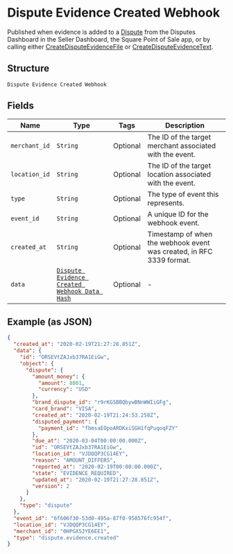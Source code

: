 
# Dispute Evidence Created Webhook

Published when evidence is added to a [Dispute](../../doc/models/dispute.md)
from the Disputes Dashboard in the Seller Dashboard, the Square Point of Sale app,
or by calling either [CreateDisputeEvidenceFile](../../doc/api/disputes.md#create-dispute-evidence-file) or [CreateDisputeEvidenceText](../../doc/api/disputes.md#create-dispute-evidence-text).

## Structure

`Dispute Evidence Created Webhook`

## Fields

| Name | Type | Tags | Description |
|  --- | --- | --- | --- |
| `merchant_id` | `String` | Optional | The ID of the target merchant associated with the event. |
| `location_id` | `String` | Optional | The ID of the target location associated with the event. |
| `type` | `String` | Optional | The type of event this represents. |
| `event_id` | `String` | Optional | A unique ID for the webhook event. |
| `created_at` | `String` | Optional | Timestamp of when the webhook event was created, in RFC 3339 format. |
| `data` | [`Dispute Evidence Created Webhook Data Hash`](../../doc/models/dispute-evidence-created-webhook-data.md) | Optional | - |

## Example (as JSON)

```json
{
  "created_at": "2020-02-19T21:27:28.851Z",
  "data": {
    "id": "ORSEVtZAJxb37RA1EiGw",
    "object": {
      "dispute": {
        "amount_money": {
          "amount": 8801,
          "currency": "USD"
        },
        "brand_dispute_id": "r9rKGSBBQbywBNnWWIiGFg",
        "card_brand": "VISA",
        "created_at": "2020-02-19T21:24:53.258Z",
        "disputed_payment": {
          "payment_id": "fbmsaEOpoARDKxiSGH1fqPuqoqFZY"
        },
        "due_at": "2020-03-04T00:00:00.000Z",
        "id": "ORSEVtZAJxb37RA1EiGw",
        "location_id": "VJDQQP3CG14EY",
        "reason": "AMOUNT_DIFFERS",
        "reported_at": "2020-02-19T00:00:00.000Z",
        "state": "EVIDENCE_REQUIRED",
        "updated_at": "2020-02-19T21:27:28.851Z",
        "version": 2
      }
    },
    "type": "dispute"
  },
  "event_id": "6f606f30-53d0-495a-87f0-958576fc954f",
  "location_id": "VJDQQP3CG14EY",
  "merchant_id": "0HPGX5JYE6EE1",
  "type": "dispute.evidence.created"
}
```

